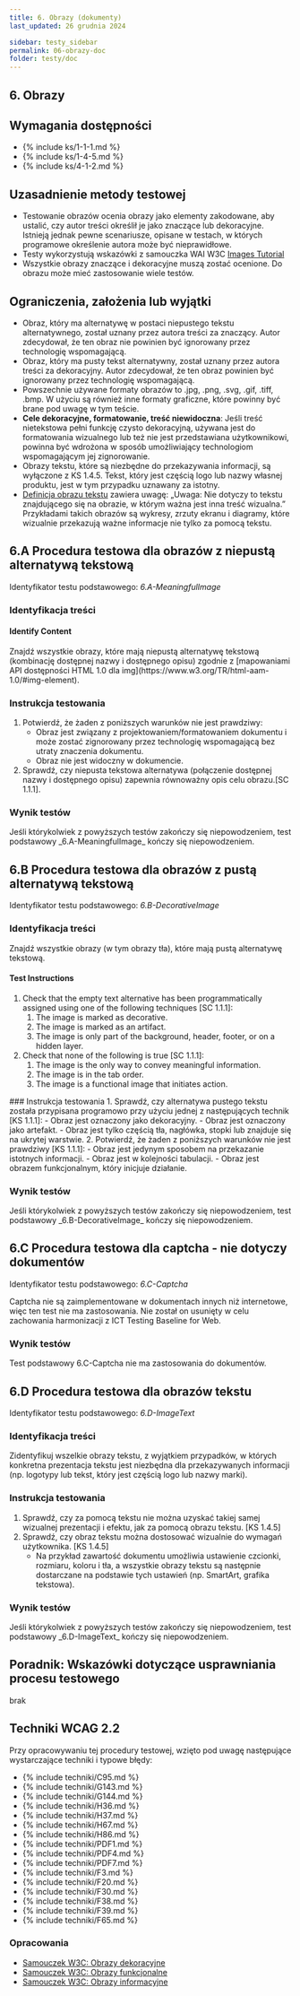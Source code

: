 ```yaml
---
title: 6. Obrazy (dokumenty)
last_updated: 26 grudnia 2024

sidebar: testy_sidebar
permalink: 06-obrazy-doc
folder: testy/doc
---
```


## 6. Obrazy

## Wymagania dostępności
- {% include ks/1-1-1.md %}  
- {% include ks/1-4-5.md %}  
- {% include ks/4-1-2.md %}  

## Uzasadnienie metody testowej
-   Testowanie obrazów ocenia obrazy jako elementy zakodowane, aby ustalić, czy autor treści określił je jako znaczące lub dekoracyjne. Istnieją jednak pewne scenariusze, opisane w testach, w których programowe określenie autora może być nieprawidłowe.
-   Testy wykorzystują wskazówki z samouczka WAI W3C [Images Tutorial](https://www.w3.org/WAI/tutorials/images/)
-   Wszystkie obrazy znaczące i dekoracyjne muszą zostać ocenione. Do obrazu może mieć zastosowanie wiele testów.

## Ograniczenia, założenia lub wyjątki
-   Obraz, który ma alternatywę w postaci niepustego tekstu alternatywnego, został uznany przez autora treści za znaczący. Autor zdecydował, że ten obraz nie powinien być ignorowany przez technologię wspomagającą.
-   Obraz, który ma pusty tekst alternatywny, został uznany przez autora treści za dekoracyjny. Autor zdecydował, że ten obraz powinien być ignorowany przez technologię wspomagającą.
-   Powszechnie używane formaty obrazów to .jpg, .png, .svg, .gif, .tiff, .bmp. W użyciu są również inne formaty graficzne, które powinny być brane pod uwagę w tym teście.
-   **Cele dekoracyjne, formatowanie, treść niewidoczna**: Jeśli treść nietekstowa pełni funkcję czysto dekoracyjną, używana jest do formatowania wizualnego lub też nie jest przedstawiana użytkownikowi, powinna być wdrożona w sposób umożliwiający technologiom wspomagającym jej zignorowanie.
-   Obrazy tekstu, które są niezbędne do przekazywania informacji, są wyłączone z KS 1.4.5. Tekst, który jest częścią logo lub nazwy własnej produktu, jest w tym przypadku uznawany za istotny.
-   [Definicja obrazu tekstu](https://wcag.irdpl.pl/understanding/obrazy-tekstu.html#dfn-obraz-tekstu) zawiera uwagę: „Uwaga: Nie dotyczy to tekstu znajdującego się na obrazie, w którym ważna jest inna treść wizualna.” Przykładami takich obrazów są wykresy, zrzuty ekranu i diagramy, które wizualnie przekazują ważne informacje nie tylko za pomocą tekstu.

## 6.A Procedura testowa dla obrazów z niepustą alternatywą tekstową
Identyfikator testu podstawowego: _6.A-MeaningfulImage_

### Identyfikacja treści

#### Identify Content

<p id="d6aIC">Znajdź wszystkie obrazy, które mają niepustą alternatywę tekstową (kombinację dostępnej nazwy i dostępnego opisu) zgodnie z [mapowaniami API dostępności HTML 1.0 dla img](https://www.w3.org/TR/html-aam-1.0/#img-element)</a>.</p>

### Instrukcja testowania
1.	Potwierdź, że żaden z poniższych warunków nie jest prawdziwy:
    -	Obraz jest związany z projektowaniem/formatowaniem dokumentu i może zostać zignorowany przez technologię wspomagającą bez utraty znaczenia dokumentu.
    -	Obraz nie jest widoczny w dokumencie.
2.	Sprawdź, czy niepusta tekstowa alternatywa (połączenie dostępnej nazwy i dostępnego opisu) zapewnia równoważny opis celu obrazu.[SC 1.1.1].

### Wynik testów
<p id="d6aTR">Jeśli którykolwiek z powyższych testów zakończy się niepowodzeniem, test podstawowy _6.A-MeaningfulImage_ kończy się niepowodzeniem.</p>

## 6.B Procedura testowa dla obrazów z pustą alternatywą tekstową
Identyfikator testu podstawowego: _6.B-DecorativeImage_

### Identyfikacja treści
<p id="d6bIC">Znajdź wszystkie obrazy (w tym obrazy tła), które mają pustą alternatywę tekstową.</p>

#### Test Instructions

<ol id="d6bTI">
    <li id="d6bTI-1">Check that the empty text alternative has been programmatically assigned using one of the following techniques [SC 1.1.1]:
        <ol>
            <li id="d6bTI-1a">The image is marked as decorative.</li>
            <li id="d6bTI-1b">The image is marked as an artifact.</li>
            <li id="d6bTI-1c">The image is only part of the background, header, footer, or on a hidden layer.</li>
        </ol>
    </li>
    <li id="d6bTI-2">Check that none of the following is true [SC 1.1.1]:
        <ol>
            <li id="d6bTI-2a">The image is the only way to convey meaningful information.</li>
            <li id="d6bTI-2b">The image is in the tab order.</li>
            <li id="d6bTI-2c">The image is a functional image that initiates action.</li>
        </ol>
    </li>
</ol>
### Instrukcja testowania
1.	Sprawdź, czy alternatywa pustego tekstu została przypisana programowo przy użyciu jednej z następujących technik [KS 1.1.1]:
   -	Obraz jest oznaczony jako dekoracyjny.
   -	Obraz jest oznaczony jako artefakt.
   -	Obraz jest tylko częścią tła, nagłówka, stopki lub znajduje się na ukrytej warstwie.
2.	Potwierdź, że żaden z poniższych warunków nie jest prawdziwy [KS 1.1.1]:
   -	Obraz jest jedynym sposobem na przekazanie istotnych informacji.
   -	Obraz jest w kolejności tabulacji.
   -	Obraz jest obrazem funkcjonalnym, który inicjuje działanie.

### Wynik testów


<p id="d6bTR">Jeśli którykolwiek z powyższych testów zakończy się niepowodzeniem, test podstawowy _6.B-DecorativeImage_ kończy się niepowodzeniem.</p>

## 6.C Procedura testowa dla captcha - nie dotyczy dokumentów
Identyfikator testu podstawowego: _6.C-Captcha_

<p>Captcha nie są zaimplementowane w dokumentach innych niż internetowe, więc ten test nie ma zastosowania. Nie został on usunięty w celu zachowania harmonizacji z ICT Testing Baseline for Web.</p>

### Wynik testów

<p>Test podstawowy 6.C-Captcha nie ma zastosowania do dokumentów.</p>

## 6.D Procedura testowa dla obrazów tekstu
Identyfikator testu podstawowego: _6.D-ImageText_

### Identyfikacja treści

<p id="d6dIC">Zidentyfikuj wszelkie obrazy tekstu, z wyjątkiem przypadków, w których konkretna prezentacja tekstu jest niezbędna dla przekazywanych informacji (np. logotypy lub tekst, który jest częścią logo lub nazwy marki).</p>

### Instrukcja testowania
1.	Sprawdź, czy za pomocą tekstu nie można uzyskać takiej samej wizualnej prezentacji i efektu, jak za pomocą obrazu tekstu. [KS 1.4.5]
2.  Sprawdź, czy obraz tekstu można dostosować wizualnie do wymagań użytkownika. [KS 1.4.5] 
    -   Na przykład zawartość dokumentu umożliwia ustawienie czcionki, rozmiaru, koloru i tła, a wszystkie obrazy tekstu są następnie dostarczane na podstawie tych ustawień (np. SmartArt, grafika tekstowa).

### Wynik testów

<p id="d6dTR">Jeśli którykolwiek z powyższych testów zakończy się niepowodzeniem, test podstawowy _6.D-ImageText_ kończy się niepowodzeniem.</p>

##  Poradnik: Wskazówki dotyczące usprawniania procesu testowego
brak

## Techniki WCAG 2.2
Przy opracowywaniu tej procedury testowej, wzięto pod uwagę następujące wystarczające techniki i typowe błędy:

- {% include techniki/C95.md %}
- {% include techniki/G143.md %}
- {% include techniki/G144.md %}
- {% include techniki/H36.md %}
- {% include techniki/H37.md %}
- {% include techniki/H67.md %}
- {% include techniki/H86.md %}
- {% include techniki/PDF1.md %}
- {% include techniki/PDF4.md %}
- {% include techniki/PDF7.md %}
- {% include techniki/F3.md %}
- {% include techniki/F20.md %}
- {% include techniki/F30.md %}
- {% include techniki/F38.md %}
- {% include techniki/F39.md %}
- {% include techniki/F65.md %}

### Opracowania
- [Samouczek W3C: Obrazy dekoracyjne](https://www.w3.org/WAI/tutorials/images/decorative/)
- [Samouczek W3C: Obrazy funkcjonalne](https://www.w3.org/WAI/tutorials/images/functional/)
- [Samouczek W3C: Obrazy informacyjne](https://www.w3.org/WAI/tutorials/images/informative/)
